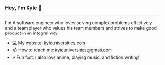 ### Hey, I'm Kyle 👋

---

I'm A software engineer who loves solving complex problems effectively and a team player who values his
team members and strives to make good product in an integral way.

- 💻 My website: kyleuniversities.com
- 📫 How to reach me: kyleuniversities@gmail.com
- ⚡ Fun fact: I also love anime, playing music, and fiction writing!

<!--
**kyleuniversities/kyleuniversities** is a ✨ _special_ ✨ repository because its `README.md` (this file) appears on your GitHub profile.

Here are some ideas to get you started:

- 🔭 I’m currently working on ...
- 🌱 I’m currently learning ...
- 👯 I’m looking to collaborate on ...
- 🤔 I’m looking for help with ...
- 💬 Ask me about ...
- 📫 How to reach me: ...
- 😄 Pronouns: ...
- ⚡ Fun fact: ...
-->
